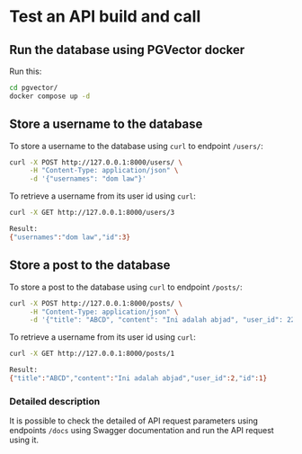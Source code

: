 # Test an API build and call

## Run the database using PGVector docker
Run this:
```bash
cd pgvector/
docker compose up -d
```

## Store a username to the database
To store a username to the database using `curl` to endpoint `/users/`:
```bash
curl -X POST http://127.0.0.1:8000/users/ \
     -H "Content-Type: application/json" \
     -d '{"usernames": "dom law"}'
```

To retrieve a username from its user id using `curl`:
```bash
curl -X GET http://127.0.0.1:8000/users/3

Result:
{"usernames":"dom law","id":3}
```

## Store a post to the database
To store a post to the database using `curl` to endpoint `/posts/`:
```bash
curl -X POST http://127.0.0.1:8000/posts/ \
     -H "Content-Type: application/json" \
     -d '{"title": "ABCD", "content": "Ini adalah abjad", "user_id": 22}'
```

To retrieve a username from its user id using `curl`:
```bash
curl -X GET http://127.0.0.1:8000/posts/1

Result:
{"title":"ABCD","content":"Ini adalah abjad","user_id":2,"id":1}
```

### Detailed description
It is possible to check the detailed of API request parameters using endpoints `/docs` using Swagger documentation and run the API request using it.